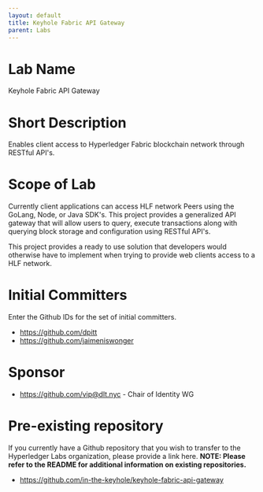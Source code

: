 ```yaml
---
layout: default
title: Keyhole Fabric API Gateway
parent: Labs
---
```

# Lab Name
Keyhole Fabric API Gateway

# Short Description
Enables client access to Hyperledger Fabric blockchain network through RESTful API's.

# Scope of Lab
Currently client applications can access HLF network Peers using the GoLang, Node, or Java SDK's. This project provides a generalized API gateway that will allow users to query, execute transactions along with querying block storage and configuration using RESTful API's.

This project provides a ready to use solution that developers would otherwise have to implement when trying to provide web clients access to a HLF network.

# Initial Committers
Enter the Github IDs for the set of initial committers.
- https://github.com/dpitt
- https://github.com/jaimeniswonger


# Sponsor
 - https://github.com/vip@dlt.nyc - Chair of Identity WG

# Pre-existing repository
If you currently have a Github repository that you wish to transfer to the Hyperledger Labs organization, please provide a link here. **NOTE: Please refer to the README for additional information on existing repositories.**
- https://github.com/in-the-keyhole/keyhole-fabric-api-gateway
